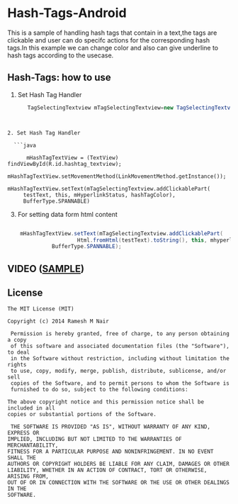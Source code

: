 Hash-Tags-Android
=================

This is a sample of handling hash tags that contain in a text,the tags are clickable and user can do specifc actions for the corresponding hash tags.In this example we can change color and also can give underline to hash tags  according to the usecase.

Hash-Tags: how to use
------------------------


1. Set Hash Tag Handler
  
    ```java
       TagSelectingTextview mTagSelectingTextview=new TagSelectingTextview();
```


2. Set Hash Tag Handler
 
  ```java

      mHashTagTextView = (TextView) findViewById(R.id.hashtag_textview);
     mHashTagTextView.setMovementMethod(LinkMovementMethod.getInstance());
     	mHashTagTextView.setText(mTagSelectingTextview.addClickablePart(
     testText, this, mHyperlinkStatus, hashTagColor),
     BufferType.SPANNABLE)

```


3. For setting data form html content
 
  ```java

      mHashTagTextView.setText(mTagSelectingTextview.addClickablePart(
                        Html.fromHtml(testText).toString(), this, mhyperlickStatus, hashtagColor),
				BufferType.SPANNABLE);

```				



## VIDEO ([SAMPLE](https://www.youtube.com/watch?v=Bp7aiqxKhv0&feature=youtu.be)) 






## License

    The MIT License (MIT)

    Copyright (c) 2014 Ramesh M Nair
 
     Permission is hereby granted, free of charge, to any person obtaining a copy
     of this software and associated documentation files (the "Software"), to deal
     in the Software without restriction, including without limitation the rights
     to use, copy, modify, merge, publish, distribute, sublicense, and/or sell
     copies of the Software, and to permit persons to whom the Software is
     furnished to do so, subject to the following conditions:

    The above copyright notice and this permission notice shall be included in all
    copies or substantial portions of the Software.

     THE SOFTWARE IS PROVIDED "AS IS", WITHOUT WARRANTY OF ANY KIND, EXPRESS OR
    IMPLIED, INCLUDING BUT NOT LIMITED TO THE WARRANTIES OF MERCHANTABILITY,
    FITNESS FOR A PARTICULAR PURPOSE AND NONINFRINGEMENT. IN NO EVENT SHALL THE
    AUTHORS OR COPYRIGHT HOLDERS BE LIABLE FOR ANY CLAIM, DAMAGES OR OTHER
    LIABILITY, WHETHER IN AN ACTION OF CONTRACT, TORT OR OTHERWISE, ARISING FROM,
    OUT OF OR IN CONNECTION WITH THE SOFTWARE OR THE USE OR OTHER DEALINGS IN THE
    SOFTWARE.





